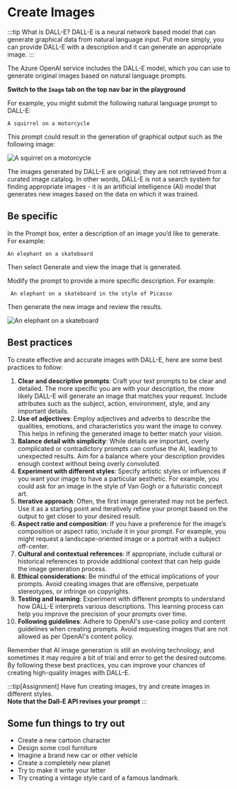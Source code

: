# Create Images

:::tip
What is DALL-E?
DALL-E is a neural network based model that can generate graphical data from natural language input. Put more simply, you can provide DALL-E with a description and it can generate an appropriate image.
:::

The Azure OpenAI service includes the DALL-E model, which you can use to generate original images based on natural language prompts. 

**Switch to the `Image` tab on the top nav bar in the playground**

For example, you might submit the following natural language prompt to DALL-E:

```text title="User message"
A squirrel on a motorcycle
```

This prompt could result in the generation of graphical output such as the following image:

![A squirrel on a motorcycle](./../images/squirrel.png)

The images generated by DALL-E are original; they are not retrieved from a curated image catalog. In other words, DALL-E is not a search system for finding appropriate images - it is an artificial intelligence (AI) model that generates new images based on the data on which it was trained.

## Be specific

In the Prompt box, enter a description of an image you’d like to generate. For example:

```text title="User message"
An elephant on a skateboard
```

Then select Generate and view the image that is generated.

Modify the prompt to provide a more specific description. For example:

```text
 An elephant on a skateboard in the style of Picasso
```

Then generate the new image and review the results.

![An elephant on a skateboard](./../images/dall-e-skateboard.png)

## Best practices

To create effective and accurate images with DALL-E, here are some best practices to follow:

1. **Clear and descriptive prompts**: Craft your text prompts to be clear and detailed. The more specific you are with your description, the more likely DALL-E will generate an image that matches your request. Include attributes such as the subject, action, environment, style, and any important details.
2. **Use of adjectives**: Employ adjectives and adverbs to describe the qualities, emotions, and characteristics you want the image to convey. This helps in refining the generated image to better match your vision.
3. **Balance detail with simplicity**: While details are important, overly complicated or contradictory prompts can confuse the AI, leading to unexpected results. Aim for a balance where your description provides enough context without being overly convoluted.
4. **Experiment with different styles**: Specify artistic styles or influences if you want your image to have a particular aesthetic. For example, you could ask for an image in the style of Van Gogh or a futuristic concept art.
5. **Iterative approach**: Often, the first image generated may not be perfect. Use it as a starting point and iteratively refine your prompt based on the output to get closer to your desired result.
6. **Aspect ratio and composition**: If you have a preference for the image’s composition or aspect ratio, include it in your prompt. For example, you might request a landscape-oriented image or a portrait with a subject off-center.
7. **Cultural and contextual references**: If appropriate, include cultural or historical references to provide additional context that can help guide the image generation process.
8. **Ethical considerations**: Be mindful of the ethical implications of your prompts. Avoid creating images that are offensive, perpetuate stereotypes, or infringe on copyrights.
9. **Testing and learning**: Experiment with different prompts to understand how DALL-E interprets various descriptions. This learning process can help you improve the precision of your prompts over time.
10. **Following guidelines**: Adhere to OpenAI's use-case policy and content guidelines when creating prompts. Avoid requesting images that are not allowed as per OpenAI's content policy.

Remember that AI image generation is still an evolving technology, and sometimes it may require a bit of trial and error to get the desired outcome. By following these best practices, you can improve your chances of creating high-quality images with DALL-E.

:::tip[Assignment]
Have fun creating images, try and create images in different styles.  
**Note that the Dall-E API revises your prompt**
:::

## Some fun things to try out

- Create a new cartoon character
- Design some cool furniture
- Imagine a brand new car or other vehicle
- Create a completely new planet
- Try to make it write your letter
- Try creating a vintage style card of a famous landmark.
